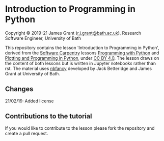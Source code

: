# Introduction to Programming in Python

Copyright © 2019-21 James Grant (r.j.grant@bath.ac.uk), Research Software Engineer, University of Bath

This repository contains the lesson 'Introduction to Programming in Python', derived from the [Software Carpentry](https://software-carpentry.org/) lessons [Programming with Python](https://github.com/swcarpentry/python-novice-inflammation) and [Plotting and Programming in Python](https://github.com/swcarpentry/python-novice-gapminder), under [CC BY 4.0](https://creativecommons.org/licenses/by/4.0/).
The lesson draws on the content of both lessons but is written in Jupyter notebooks rather than rst.
The material uses [nbfancy](https://github.com/JDBetteridge/nbfancy) developed by Jack Betteridge and James Grant at University of Bath.

## Changes

21/02/19: Added license

## Contributions to the tutorial

If you would like to contribute to the lesson please fork the repository and create a pull request.